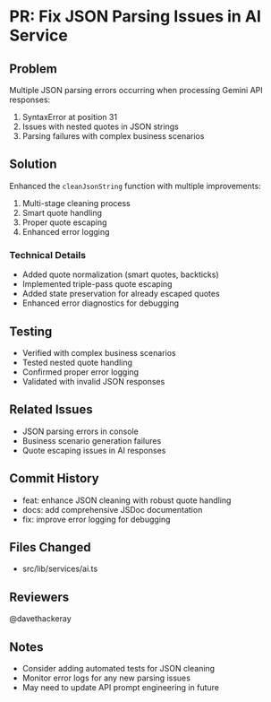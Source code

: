 # PR: Fix JSON Parsing Issues in AI Service

## Problem
Multiple JSON parsing errors occurring when processing Gemini API responses:
1. SyntaxError at position 31
2. Issues with nested quotes in JSON strings
3. Parsing failures with complex business scenarios

## Solution
Enhanced the `cleanJsonString` function with multiple improvements:
1. Multi-stage cleaning process
2. Smart quote handling
3. Proper quote escaping
4. Enhanced error logging

### Technical Details
- Added quote normalization (smart quotes, backticks)
- Implemented triple-pass quote escaping
- Added state preservation for already escaped quotes
- Enhanced error diagnostics for debugging

## Testing
- Verified with complex business scenarios
- Tested nested quote handling
- Confirmed proper error logging
- Validated with invalid JSON responses

## Related Issues
- JSON parsing errors in console
- Business scenario generation failures
- Quote escaping issues in AI responses

## Commit History
- feat: enhance JSON cleaning with robust quote handling
- docs: add comprehensive JSDoc documentation
- fix: improve error logging for debugging

## Files Changed
- src/lib/services/ai.ts

## Reviewers
@davethackeray

## Notes
- Consider adding automated tests for JSON cleaning
- Monitor error logs for any new parsing issues
- May need to update API prompt engineering in future
